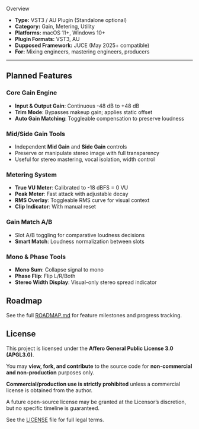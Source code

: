 Overview

- **Type:** VST3 / AU Plugin (Standalone optional)
- **Category:** Gain, Metering, Utility
- **Platforms:** macOS 11+, Windows 10+
- **Plugin Formats:** VST3, AU
- **Dupposed Framework:** JUCE (May 2025+ compatible)
- **For:** Mixing engineers, mastering engineers, producers

---

##  Planned Features

###  Core Gain Engine

- **Input & Output Gain**: Continuous -48 dB to +48 dB
- **Trim Mode**: Bypasses makeup gain; applies static offset
- **Auto Gain Matching**: Toggleable compensation to preserve loudness

###  Mid/Side Gain Tools

- Independent **Mid Gain** and **Side Gain** controls
- Preserve or manipulate stereo image with full transparency
- Useful for stereo mastering, vocal isolation, width control

###  Metering System

- **True VU Meter**: Calibrated to -18 dBFS = 0 VU
- **Peak Meter**: Fast attack with adjustable decay
- **RMS Overlay**: Toggleable RMS curve for visual context
- **Clip Indicator**: With manual reset

###  Gain Match A/B

- Slot A/B toggling for comparative loudness decisions
- **Smart Match**: Loudness normalization between slots

###  Mono & Phase Tools

- **Mono Sum**: Collapse signal to mono
- **Phase Flip**: Flip L/R/Both
- **Stereo Width Display**: Visual-only stereo spread indicator


## Roadmap

See the full [ROADMAP.md](./ROADMAP.md) for feature milestones and progress tracking.



## License

This project is licensed under the **Affero General Public License 3.0 (APGL3.0)**.

You may **view, fork, and contribute** to the source code for **non-commercial and non-production** purposes only.

**Commercial/production use is strictly prohibited** unless a commercial license is obtained from the author.

A future open-source license may be granted at the Licensor’s discretion, but no specific timeline is guaranteed.

See the [LICENSE](./LICENSE) file for full legal terms.
